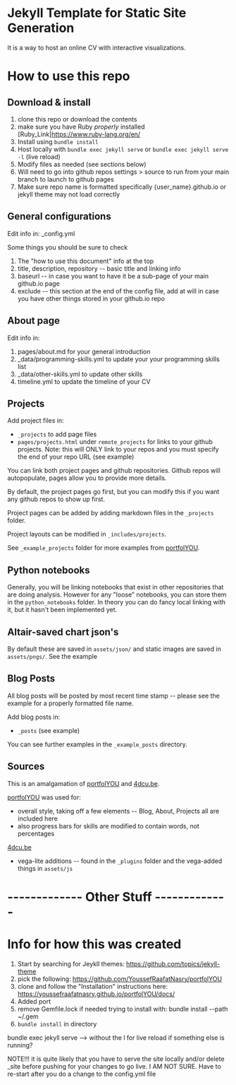 # Jekyll Template for Static Site Generation

 It is a way to host an online CV with interactive visualizations.

# How to use this repo

## Download & install

 1. clone this repo or download the contents
 1. make sure you have Ruby *properly* installed [Ruby_Link]https://www.ruby-lang.org/en/
 1. Install using `bundle install` 
 1. Host locally with `bundle exec jekyll serve` or `bundle exec jekyll serve -l` (live reload)
 1. Modify files as needed (see sections below)
 1. Will need to go into github repos settings > source to run from your main branch to launch to github pages
 1. Make sure repo name is formatted specifically {user_name}.github.io or jekyll theme may not load correctly

## General configurations

Edit info in: _config.yml

Some things you should be sure to check
 1. The "how to use this document" info at the top
 1. title, description, repository -- basic title and linking info
 1. baseurl -- in case you want to have it be a sub-page of your main github.io page
 1. exclude -- this section at the end of the config file, add at will in case you have other things stored in your github.io repo
 

## About page

Edit info in:
 1. pages/about.md for your general introduction
 1. _data/programming-skills.yml to update your your programming skills list
 1. _data/other-skills.yml to update other skills
 1. timeline.yml to update the timeline of your CV
 
## Projects

Add project files in: 
 * `_projects` to add page files
 * `pages/projects.html` under `remote_projects` for links to your github projects.  Note: this will ONLY link to your repos and you must specify the end of your repo URL (see example)

You can link both project pages and github repositories.  Github repos will autopopulate, pages allow you to provide more details.

By default, the project pages go first, but you can modify this if you want any github repos to show up first.

Project pages can be added by adding markdown files in the `_projects` folder.

Project layouts can be modified in `_includes/projects`.

See `_example_projects` folder for more examples from [portfolYOU](https://github.com/YoussefRaafatNasry/portfolYOU).

## Python notebooks

Generally, you will be linking notebooks that exist in other repositories that are doing analysis.  However for any "loose" notebooks, you can store them in the `python_notebooks` folder.  In theory you can do fancy local linking with it, but it hasn't been implemented yet.

## Altair-saved chart json's

By default these are saved in `assets/json/` and static images are saved in `assets/pngs/`.  See the example 


## Blog Posts

All blog posts will be posted by most recent time stamp -- please see the example for a properly formatted file name.

Add blog posts in:
 * `_posts` (see example)

You can see further examples in the `_example_posts` directory.


## Sources

This is an amalgamation of [portfolYOU](https://github.com/YoussefRaafatNasry/portfolYOU) and [4dcu.be](https://github.com/4dcu-be/4dcu.be).

[portfolYOU](https://github.com/YoussefRaafatNasry/portfolYOU) was used for:
 * overall style, taking off a few elements -- Blog, About, Projects all are included here
 * also progress bars for skills are modified to contain words, not percentages
 
[4dcu.be](https://github.com/4dcu-be/4dcu.be)
 * vega-lite additions -- found in the `_plugins` folder and the vega-added things in `assets/js`


# ------------- Other Stuff -------------

# Info for how this was created

1. Start by searching for Jeykll themes: https://github.com/topics/jekyll-theme
2. pick the following: https://github.com/YoussefRaafatNasry/portfolYOU
3. clone and follow the "Installation" instructions here: https://youssefraafatnasry.github.io/portfolYOU/docs/
4. Added port
5. remove Gemfile.lock if needed
trying to install with: bundle install --path ~/.gem
5. `bundle install` in directory 


bundle exec jekyll serve --> without the l for live reload if something else is running?

NOTE!!! it is quite likely that you have to serve the site locally and/or delete _site before pushing for your changes to go live.  I AM NOT SURE.  Have to re-start after you do a change to the config.yml file


